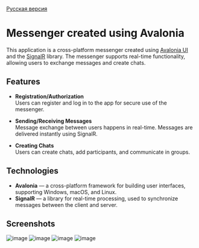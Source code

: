 [Русская версия](https://github.com/Chesno4ok/Avalonia-Messenger-WIP/edit/master/README.md)

# Messenger created using Avalonia

This application is a cross-platform messenger created using [Avalonia UI](https://avaloniaui.net/) and the [SignalR](https://dotnet.microsoft.com/apps/aspnet/signalr) library. The messenger supports real-time functionality, allowing users to exchange messages and create chats.

## Features

- **Registration/Authorization**  
  Users can register and log in to the app for secure use of the messenger.
  
- **Sending/Receiving Messages**  
  Message exchange between users happens in real-time. Messages are delivered instantly using SignalR.
  
- **Creating Chats**  
  Users can create chats, add participants, and communicate in groups.

## Technologies

- **Avalonia** — a cross-platform framework for building user interfaces, supporting Windows, macOS, and Linux.
- **SignalR** — a library for real-time processing, used to synchronize messages between the client and server.

## Screenshots

![image](https://github.com/user-attachments/assets/55b7c105-30ca-4803-ba50-76866e7348b8)
![image](https://github.com/user-attachments/assets/2211191b-61d9-4d3f-8679-a19e426e7b8c)
![image](https://github.com/user-attachments/assets/559e3dc9-e5ab-4b7c-987c-9241c8354632)
![image](https://github.com/user-attachments/assets/46830847-2067-46a7-9614-2cf19a89539b)

